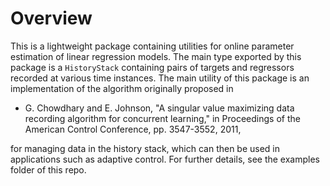 # Overview
This is a lightweight package containing utilities for online parameter estimation of linear regression models. The main type exported by this package is a `HistoryStack` containing pairs of targets and regressors recorded at various time instances. The main utility of this package is an implementation of the algorithm originally proposed in

* G. Chowdhary and E. Johnson, "A singular value maximizing data recording algorithm for concurrent learning," in Proceedings of the American Control Conference, pp. 3547-3552, 2011,

for managing data in the history stack, which can then be used in applications such as adaptive control. For further details, see the examples folder of this repo.
